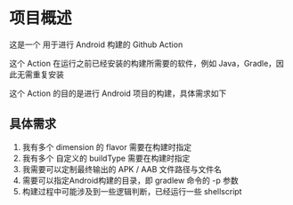 # 项目概述

这是一个 用于进行 Android 构建的 Github Action

这个 Action 在运行之前已经安装的构建所需要的软件，例如 Java，Gradle，因此无需重复安装

这个 Action 的目的是进行 Android 项目的构建，具体需求如下


## 具体需求

1. 我有多个 dimension 的 flavor 需要在构建时指定
2. 我有多个 自定义的 buildType 需要在构建时指定
3. 我需要可以定制最终输出的 APK / AAB 文件路径与文件名
4. 需要可以指定Android构建的目录，即 gradlew 命令的 -p 参数
5. 构建过程中可能涉及到一些逻辑判断，已经运行一些 shellscript


